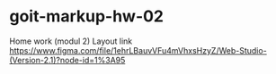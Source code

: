 # goit-markup-hw-02

Home work (modul 2)
Layout link
https://www.figma.com/file/1ehrLBauvVFu4mVhxsHzyZ/Web-Studio-(Version-2.1)?node-id=1%3A95
